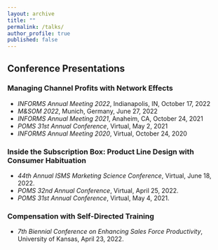 ```yaml
---
layout: archive
title: ""
permalink: /talks/
author_profile: true
published: false
---
```


## Conference Presentations
### Managing Channel Profits with Network Effects
* *INFORMS Annual Meeting 2022*, Indianapolis, IN, October 17, 2022
* *M&SOM 2022*, Munich, Germany, June 27, 2022
* *INFORMS Annual Meeting 2021*, Anaheim, CA, October 24, 2021
* *POMS 31st Annual Conference*, Virtual, May 2, 2021
* *INFORMS Annual Meeting 2020*, Virtual, October 24, 2020

### Inside the Subscription Box: Product Line Design with Consumer Habituation
* *44th Annual ISMS Marketing Science Conference*, Virtual, June 18, 2022.
* *POMS 32nd Annual Conference*, Virtual, April 25, 2022.
* *POMS 31st Annual Conference*, Virtual, May 4, 2021.

### Compensation with Self-Directed Training
* *7th Biennial Conference on Enhancing Sales Force Productivity*, University of Kansas, April 23, 2022.
